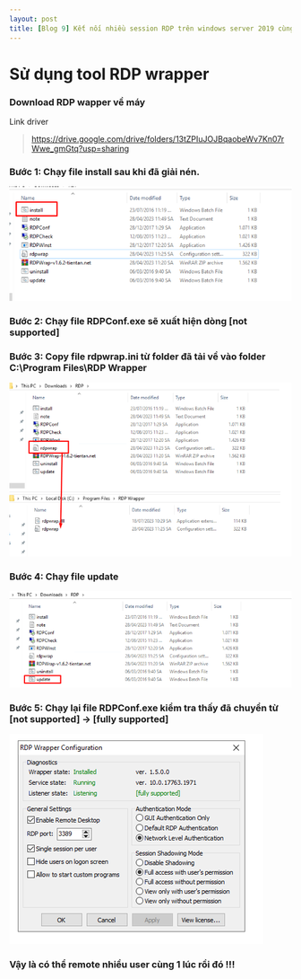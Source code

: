 ```yaml
---
layout: post
title: [Blog 9] Kết nối nhiều session RDP trên windows server 2019 cùng 1 lúc
---
```


# Sử dụng tool RDP wrapper

### Download RDP wapper về máy
Link driver
> https://drive.google.com/drive/folders/13tZPIuJOJBqaobeWv7Kn07rWwe_gmGtq?usp=sharing


### Bước 1: Chạy file install sau khi đã giải nén.
![images](/images/rdp-1.png )

### Bước 2: Chạy file RDPConf.exe sẽ xuất hiện dòng [not supported]

### Bước 3: Copy file rdpwrap.ini từ folder đã tải về vào folder C:\Program Files\RDP Wrapper
![images](/images/rdp-2.png )

### Bước 4: Chạy file update 
![images](/images/rdp-3.png )

### Bước 5: Chạy lại file RDPConf.exe kiểm tra thấy đã chuyển từ [not supported] -> [fully supported]
![images](/images/rdp-4.png )

### Vậy là có thể remote nhiều user cùng 1 lúc rồi đó !!!